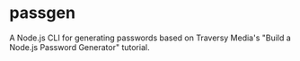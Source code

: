 # passgen
A Node.js CLI for generating passwords based on Traversy Media's "Build a Node.js Password Generator" tutorial.
